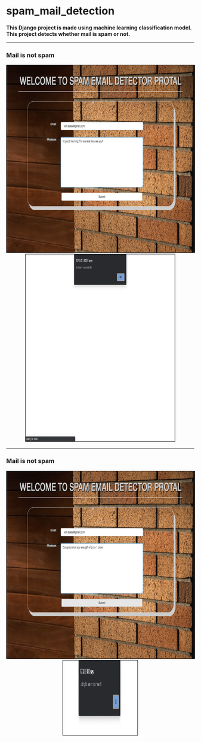 # spam_mail_detection

<b>This Django project is made using machine learning classification model. This project detects whether mail is spam or not.</b>


---
### Mail is not spam
<p align="center">
<img src="img1.png" width="800" height="500" style="border: 1px solid black" />
<img src="img2.png" width="400" height="500" style="border: 1px solid black" />
</p>


***
### Mail is not spam
<p align="center">
<img src="img3.png" width="800" height="500" style="border: 1px solid black" />
<img src="img5.png" width="200" height="200" style="border: 1px solid black" />
</p>
